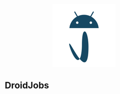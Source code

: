 <div align="center">
</br>
<img src="images/icon_svg.svg" width="200" />
</div>

<h1>DroidJobs</h1>
